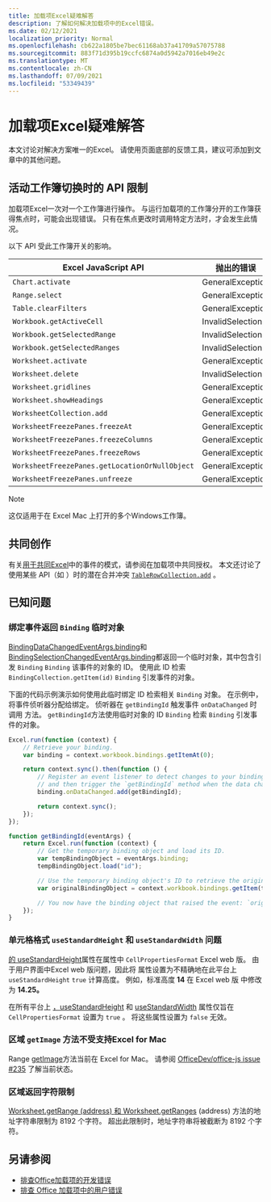 ```yaml
---
title: 加载项Excel疑难解答
description: 了解如何解决加载项中的Excel错误。
ms.date: 02/12/2021
localization_priority: Normal
ms.openlocfilehash: cb622a1805be7bec61168ab37a41709a57075788
ms.sourcegitcommit: 883f71d395b19ccfc6874a0d5942a7016eb49e2c
ms.translationtype: MT
ms.contentlocale: zh-CN
ms.lasthandoff: 07/09/2021
ms.locfileid: "53349439"
---
```

# <a name="troubleshooting-excel-add-ins"></a>加载项Excel疑难解答

本文讨论对解决方案唯一的Excel。 请使用页面底部的反馈工具，建议可添加到文章中的其他问题。

## <a name="api-limitations-when-the-active-workbook-switches"></a>活动工作簿切换时的 API 限制

加载项Excel一次对一个工作簿进行操作。 与运行加载项的工作簿分开的工作簿获得焦点时，可能会出现错误。 只有在焦点更改时调用特定方法时，才会发生此情况。

以下 API 受此工作簿开关的影响。

|Excel JavaScript API | 抛出的错误 |
|--|--|
| `Chart.activate` | GeneralException |
| `Range.select` | GeneralException |
| `Table.clearFilters` | GeneralException |
| `Workbook.getActiveCell`  | InvalidSelection|
| `Workbook.getSelectedRange` | InvalidSelection|
| `Workbook.getSelectedRanges`  | InvalidSelection|
| `Worksheet.activate` | GeneralException |
| `Worksheet.delete`  | InvalidSelection|
| `Worksheet.gridlines` | GeneralException |
| `Worksheet.showHeadings` | GeneralException |
| `WorksheetCollection.add` | GeneralException |
| `WorksheetFreezePanes.freezeAt` | GeneralException |
| `WorksheetFreezePanes.freezeColumns` | GeneralException |
| `WorksheetFreezePanes.freezeRows` | GeneralException |
| `WorksheetFreezePanes.getLocationOrNullObject`| GeneralException |
| `WorksheetFreezePanes.unfreeze` | GeneralException |

> [!NOTE]
> 这仅适用于在 Excel Mac 上打开的多个Windows工作簿。

## <a name="coauthoring"></a>共同创作

有关[用于共同Excel](co-authoring-in-excel-add-ins.md)中的事件的模式，请参阅在加载项中共同授权。 本文还讨论了使用某些 API（如 ）时的潜在合并冲突 [`TableRowCollection.add`](/javascript/api/excel/excel.tablerowcollection#add-index--values-) 。

## <a name="known-issues"></a>已知问题

### <a name="binding-events-return-temporary-binding-obects"></a>绑定事件返回 `Binding` 临时对象

[BindingDataChangedEventArgs.binding](/javascript/api/excel/excel.bindingdatachangedeventargs#binding)和[BindingSelectionChangedEventArgs.binding](/javascript/api/excel/excel.bindingselectionchangedeventargs#binding)都返回一个临时对象，其中包含引发 `Binding` `Binding` 该事件的对象的 ID。 使用此 ID 检索 `BindingCollection.getItem(id)` `Binding` 引发事件的对象。

下面的代码示例演示如何使用此临时绑定 ID 检索相关 `Binding` 对象。 在示例中，将事件侦听器分配给绑定。 侦听器在 `getBindingId` 触发事件 `onDataChanged` 时调用 方法。 `getBindingId`方法使用临时对象的 ID `Binding` 检索 `Binding` 引发事件的对象。

```js
Excel.run(function (context) {
    // Retrieve your binding.
    var binding = context.workbook.bindings.getItemAt(0);

    return context.sync().then(function () {
        // Register an event listener to detect changes to your binding
        // and then trigger the `getBindingId` method when the data changes. 
        binding.onDataChanged.add(getBindingId);

        return context.sync();
    });
});

function getBindingId(eventArgs) {
    return Excel.run(function (context) {
        // Get the temporary binding object and load its ID. 
        var tempBindingObject = eventArgs.binding;
        tempBindingObject.load("id");

        // Use the temporary binding object's ID to retrieve the original binding object. 
        var originalBindingObject = context.workbook.bindings.getItem(tempBindingObject.id);

        // You now have the binding object that raised the event: `originalBindingObject`. 
    });
}
```

### <a name="cell-format-usestandardheight-and-usestandardwidth-issues"></a>单元格格式 `useStandardHeight` 和 `useStandardWidth` 问题

[的 useStandardHeight](/javascript/api/excel/excel.cellpropertiesformat#useStandardHeight)属性在属性中 `CellPropertiesFormat` Excel web 版。 由于用户界面中Excel web 版问题，因此将 属性设置为不精确地在此平台上 `useStandardHeight` `true` 计算高度。 例如，标准高度 **14** 在 Excel web 版 中修改为 **14.25。**

在所有平台上 [，useStandardHeight](/javascript/api/excel/excel.cellpropertiesformat#useStandardHeight) 和 [useStandardWidth](/javascript/api/excel/excel.cellpropertiesformat#useStandardWidth) 属性仅旨在 `CellPropertiesFormat` 设置为 `true` 。 将这些属性设置为 `false` 无效。 

### <a name="range-getimage-method-unsupported-on-excel-for-mac"></a>区域 `getImage` 方法不受支持Excel for Mac

Range [getImage](/javascript/api/excel/excel.range#getImage__)方法当前在 Excel for Mac。 请参阅 [OfficeDev/office-js issue #235](https://github.com/OfficeDev/office-js/issues/235) 了解当前状态。

### <a name="range-return-character-limit"></a>区域返回字符限制

[Worksheet.getRange (address) ](/javascript/api/excel/excel.worksheet#getRange_address_) [和 Worksheet.getRanges](/javascript/api/excel/excel.worksheet#getRanges_address_) (address) 方法的地址字符串限制为 8192 个字符。 超出此限制时，地址字符串将被截断为 8192 个字符。

## <a name="see-also"></a>另请参阅

- [排查Office加载项的开发错误](../testing/troubleshoot-development-errors.md)
- [排查 Office 加载项中的用户错误](../testing/testing-and-troubleshooting.md)
